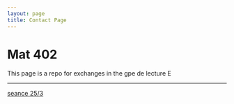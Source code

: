 ```yaml
---
layout: page
title: Contact Page
---
```


# Mat 402

This page is a repo for exchanges 
in the gpe de lecture E


---


[seance 25/3](Support_Grp_de_Lecture_1.pdf)
